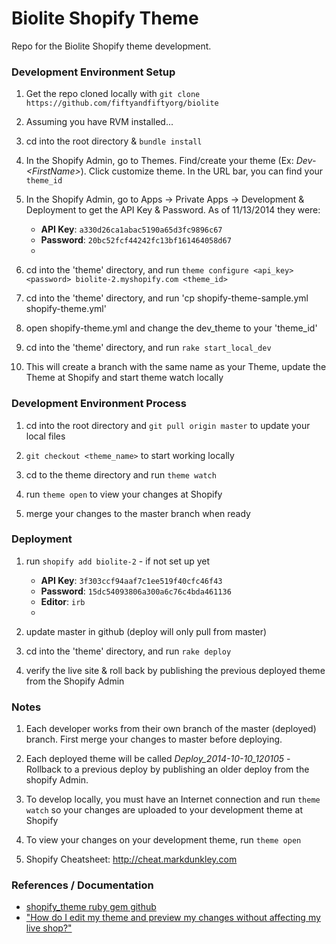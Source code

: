 Biolite Shopify Theme
======================
Repo for the Biolite Shopify theme development.


### Development Environment Setup

1. Get the repo cloned locally with `git clone https://github.com/fiftyandfiftyorg/biolite`

1. Assuming you have RVM installed...

1. cd into the root directory & `bundle install`

1. In the Shopify Admin, go to Themes. Find/create your theme (Ex: *Dev-&lt;FirstName&gt;*). Click customize theme. In the URL bar, you can find your `theme_id` 

1. In the Shopify Admin, go to Apps -> Private Apps -> Development & Deployment to get the API Key & Password. As of 11/13/2014 they were:
    * **API Key**: `a330d26ca1abac5190a65d3fc9896c67`
    * **Password**: `20bc52fcf44242fc13bf161464058d67`
    * 
    
1. cd into the 'theme' directory, and run `theme configure <api_key> <password> biolite-2.myshopify.com <theme_id>`

1. cd into the 'theme' directory, and run 'cp shopify-theme-sample.yml shopify-theme.yml'

1. open shopify-theme.yml and change the dev_theme to your 'theme_id'

1. cd into the 'theme' directory, and run `rake start_local_dev`

1. This will create a branch with the same name as your Theme, update the Theme at Shopify and start theme watch locally


### Development Environment Process

1. cd into the root directory and `git pull origin master` to update your local files

1. `git checkout <theme_name>` to start working locally

1. cd to the theme directory and run `theme watch`

1. run `theme open` to view your changes at Shopify

1. merge your changes to the master branch when ready




### Deployment

1. run `shopify add biolite-2` - if not set up yet
    * **API Key**: `3f303ccf94aaf7c1ee519f40cfc46f43`
    * **Password**: `15dc54093806a300a6c76c4bda461136`
    * **Editor**: `irb`
    * 

1. update master in github (deploy will only pull from master)

1. cd into the 'theme' directory, and run `rake deploy`

1. verify the live site & roll back by publishing the previous deployed theme from the Shopify Admin


### Notes

1. Each developer works from their own branch of the master (deployed) branch. First merge your changes to master before deploying.

1. Each deployed theme will be called *Deploy_2014-10-10_120105* - Rollback to a previous deploy by publishing an older deploy from the shopify Admin.

1. To develop locally, you must have an Internet connection and run `theme watch` so your changes are uploaded to your development theme at Shopify

1. To view your changes on your development theme, run `theme open`

1. Shopify Cheatsheet: http://cheat.markdunkley.com


### References / Documentation

* [shopify_theme ruby gem github](https://github.com/Shopify/shopify_theme)
* ["How do I edit my theme and preview my changes without affecting my live shop?"](http://docs.shopify.com/support/your-website/themes/how-do-i-edit-my-theme-and-preview-my-changes-without-affecting-my-live-shop)
